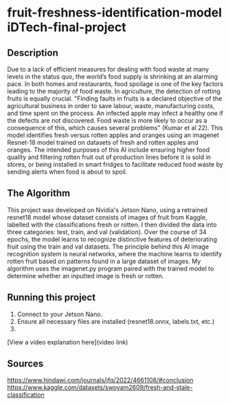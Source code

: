 # fruit-freshness-identification-model iDTech-final-project

## Description
Due to a lack of efficient measures for dealing with food waste at many levels in the status quo, the world’s food supply is shrinking at an alarming pace. In both homes and restaurants, food spoilage is one of the key factors leading to the majority of food waste. In agriculture, the detection of rotting fruits is equally crucial. "Finding faults in fruits is a declared objective of the agricultural business in order to save labour, waste, manufacturing costs, and time spent on the process. An infected apple may infect a healthy one if the defects are not discovered. Food waste is more likely to occur as a consequence of this, which causes several problems" (Kumar et al 22). This model identifies fresh versus rotten apples and oranges using an imagenet Resnet-18 model trained on datasets of fresh and rotten apples and oranges. The intended purposes of this AI include ensuring higher food quality and filtering rotten fruit out of production lines before it is sold in stores, or being installed in smart fridges to facilitate reduced food waste by sending alerts when food is about to spoil.


## The Algorithm
This project was developed on Nvidia's Jetson Nano, using a retrained resnet18 model whose dataset consists of images of fruit from Kaggle, labelled with the classifications fresh or rotten. I then divided the data into three categories: test, train, and val (validation). Over the course of 34 epochs, the model learns to recognize distinctive features of deteriorating fruit using the train and val datasets. The principle behind this AI image recognition system is neural networks, where the machine learns to identify rotten fruit based on patterns found in a large dataset of images. My algorithm uses the imagenet.py program paired with the trained model to determine whether an inputted image is fresh or rotten. 

## Running this project
1. Connect to your Jetson Nano.
2. Ensure all necessary files are installed (resnet18.onnx, labels.txt, etc.)
3. 

[View a video explanation here](video link)

## Sources
https://www.hindawi.com/journals/jfq/2022/4661108/#conclusion 
https://www.kaggle.com/datasets/swoyam2609/fresh-and-stale-classification
